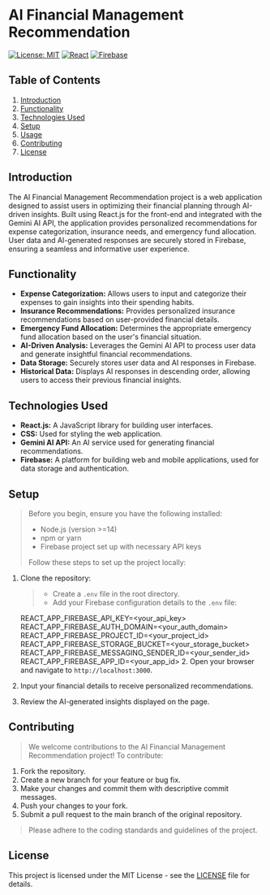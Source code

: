 
# AI Financial Management Recommendation

[![License: MIT](https://img.shields.io/badge/License-MIT-yellow.svg)](https://opensource.org/licenses/MIT)
[![React](https://img.shields.io/badge/React-20232A?style=flat&logo=react&logoColor=61DAFB)](https://react.dev/)
[![Firebase](https://img.shields.io/badge/Firebase-FFCA28?style=flat&logo=firebase&logoColor=black)](https://firebase.google.com/)

## Table of Contents

1.  [Introduction](#introduction)
2.  [Functionality](#functionality)
3.  [Technologies Used](#technologies-used)
4.  [Setup](#setup)
5.  [Usage](#usage)
6.  [Contributing](#contributing)
7.  [License](#license)

## Introduction

The AI Financial Management Recommendation project is a web application designed to assist users in optimizing their financial planning through AI-driven insights. Built using React.js for the front-end and integrated with the Gemini AI API, the application provides personalized recommendations for expense categorization, insurance needs, and emergency fund allocation. User data and AI-generated responses are securely stored in Firebase, ensuring a seamless and informative user experience.

## Functionality

*   **Expense Categorization:** Allows users to input and categorize their expenses to gain insights into their spending habits.
*   **Insurance Recommendations:** Provides personalized insurance recommendations based on user-provided financial details.
*   **Emergency Fund Allocation:** Determines the appropriate emergency fund allocation based on the user's financial situation.
*   **AI-Driven Analysis:** Leverages the Gemini AI API to process user data and generate insightful financial recommendations.
*   **Data Storage:** Securely stores user data and AI responses in Firebase.
*   **Historical Data:** Displays AI responses in descending order, allowing users to access their previous financial insights.

## Technologies Used

*   **React.js:** A JavaScript library for building user interfaces.
*   **CSS:** Used for styling the web application.
*   **Gemini AI API:** An AI service used for generating financial recommendations.
*   **Firebase:** A platform for building web and mobile applications, used for data storage and authentication.

## Setup

> Before you begin, ensure you have the following installed:
>
> *   Node.js (version >=14)
> *   npm or yarn
> *   Firebase project set up with necessary API keys
>
> Follow these steps to set up the project locally:

1.  Clone the repository:

    > *   Create a `.env` file in the root directory.
    > *   Add your Firebase configuration details to the `.env` file:


    REACT_APP_FIREBASE_API_KEY=<your_api_key>
    REACT_APP_FIREBASE_AUTH_DOMAIN=<your_auth_domain>
    REACT_APP_FIREBASE_PROJECT_ID=<your_project_id>
    REACT_APP_FIREBASE_STORAGE_BUCKET=<your_storage_bucket>
    REACT_APP_FIREBASE_MESSAGING_SENDER_ID=<your_sender_id>
    REACT_APP_FIREBASE_APP_ID=<your_app_id>
    2.  Open your browser and navigate to `http://localhost:3000`.
3.  Input your financial details to receive personalized recommendations.
4.  Review the AI-generated insights displayed on the page.

## Contributing

> We welcome contributions to the AI Financial Management Recommendation project! To contribute:

1.  Fork the repository.
2.  Create a new branch for your feature or bug fix.
3.  Make your changes and commit them with descriptive commit messages.
4.  Push your changes to your fork.
5.  Submit a pull request to the main branch of the original repository.

> Please adhere to the coding standards and guidelines of the project.

## License

This project is licensed under the MIT License - see the [LICENSE](LICENSE) file for details.
